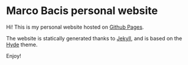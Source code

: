 # Marco Bacis personal website
Hi! This is my personal website hosted on [Github Pages](https://pages.github.com/).

The website is statically generated thanks to [Jekyll](http://jekyllrb.com), and is based on the [Hyde](https://github.com/poole/hyde) theme.

Enjoy!
